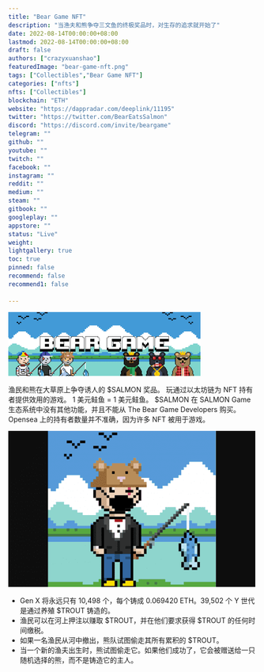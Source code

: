 ```yaml
---
title: "Bear Game NFT"
description: "当渔夫和熊争夺三文鱼的终极奖品时，对生存的追求就开始了"
date: 2022-08-14T00:00:00+08:00
lastmod: 2022-08-14T00:00:00+08:00
draft: false
authors: ["crazyxuanshao"]
featuredImage: "bear-game-nft.png"
tags: ["Collectibles","Bear Game NFT"]
categories: ["nfts"]
nfts: ["Collectibles"]
blockchain: "ETH"
website: "https://dappradar.com/deeplink/11195"
twitter: "https://twitter.com/BearEatsSalmon"
discord: "https://discord.com/invite/beargame"
telegram: ""
github: ""
youtube: ""
twitch: ""
facebook: ""
instagram: ""
reddit: ""
medium: ""
steam: ""
gitbook: ""
googleplay: ""
appstore: ""
status: "Live"
weight: 
lightgallery: true
toc: true
pinned: false
recommend: false
recommend1: false

---
```


![ndsidn](ndsidn.png)

<p>渔民和熊在大草原上争夺诱人的 $SALMON 奖品。 玩通过以太坊链为 NFT 持有者提供效用的游戏。 1 美元鲑鱼 = 1 美元鲑鱼。 $SALMON 在 SALMON Game 生态系统中没有其他功能，并且不能从 The Bear Game Developers 购买。 Opensea 上的持有者数量并不准确，因为许多 NFT 被用于游戏。</p>

![isnds](isnds.png)

- Gen X 将永远只有 10,498 个，每个铸成 0.069420 ETH。39,502 个 Y 世代是通过养殖 $TROUT 铸造的。
- 渔民可以在河上押注以赚取 $TROUT，并在他们要求获得 $TROUT 的任何时间缴税。
- 如果一名渔民从河中撤出，熊队试图偷走其所有累积的 $TROUT。
- 当一个新的渔夫出生时，熊试图偷走它。如果他们成功了，它会被赠送给一只随机选择的熊，而不是铸造它的主人。

